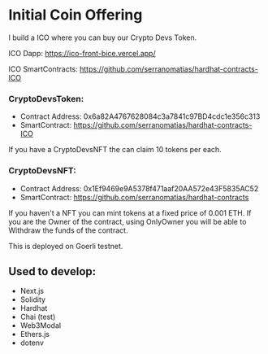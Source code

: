 # Initial Coin Offering

I build a ICO where you can buy our Crypto Devs Token.

ICO Dapp: https://ico-front-bice.vercel.app/

ICO SmartContracts: https://github.com/serranomatias/hardhat-contracts-ICO

### CryptoDevsToken:
- Contract Address: 0x6a82A4767628084c3a7841c97BD4cdc1e356c313
- SmartContract: https://github.com/serranomatias/hardhat-contracts-ICO

If you have a CryptoDevsNFT the can claim 10 tokens per each.

### CryptoDevsNFT:
- Contract Address: 0x1Ef9469e9A5378f471aaf20AA572e43F5835AC52
- SmartContract: https://github.com/serranomatias/hardhat-contracts

If you haven't a NFT you can mint tokens at a fixed price of 0.001 ETH.
If you are the Owner of the contract, using OnlyOwner you will be able to Withdraw the funds of the contract.

This is deployed on Goerli testnet.


## Used to develop:
- Next.js
- Solidity
- Hardhat
- Chai (test)
- Web3Modal
- Ethers.js
- dotenv

